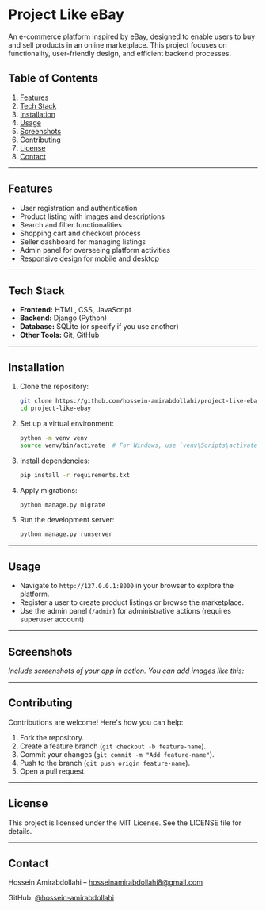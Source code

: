 # Project Like eBay

An e-commerce platform inspired by eBay, designed to enable users to buy and sell products in an online marketplace. This project focuses on functionality, user-friendly design, and efficient backend processes.

## Table of Contents

1. [Features](#features)  
2. [Tech Stack](#tech-stack)  
3. [Installation](#installation)  
4. [Usage](#usage)  
5. [Screenshots](#screenshots)  
6. [Contributing](#contributing)  
7. [License](#license)  
8. [Contact](#contact)  

---

## Features

- User registration and authentication  
- Product listing with images and descriptions  
- Search and filter functionalities  
- Shopping cart and checkout process  
- Seller dashboard for managing listings  
- Admin panel for overseeing platform activities  
- Responsive design for mobile and desktop  

---

## Tech Stack

- **Frontend:** HTML, CSS, JavaScript  
- **Backend:** Django (Python)  
- **Database:** SQLite (or specify if you use another)  
- **Other Tools:** Git, GitHub  

---

## Installation

1. Clone the repository:  
   ```bash
   git clone https://github.com/hossein-amirabdollahi/project-like-ebay.git
   cd project-like-ebay

2. Set up a virtual environment:  
   ```bash
   python -m venv venv
   source venv/bin/activate  # For Windows, use `venv\Scripts\activate`

3. Install dependencies:  
   ```bash
   pip install -r requirements.txt

4. Apply migrations:  
   ```bash
   python manage.py migrate

1. Run the development server:  
   ```bash
   python manage.py runserver

---

## Usage

- Navigate to `http://127.0.0.1:8000` in your browser to explore the platform.  
- Register a user to create product listings or browse the marketplace.  
- Use the admin panel (`/admin`) for administrative actions (requires superuser account).  

---

## Screenshots

_Include screenshots of your app in action. You can add images like this:_

---

## Contributing

Contributions are welcome! Here's how you can help:

1. Fork the repository.
2. Create a feature branch (`git checkout -b feature-name`).
3. Commit your changes (`git commit -m "Add feature-name"`).
4. Push to the branch (`git push origin feature-name`).
5. Open a pull request.

---

## License

This project is licensed under the MIT License. See the LICENSE file for details.

---

## Contact

Hossein Amirabdollahi – hosseinamirabdollahi8@gmail.com

GitHub: [@hossein-amirabdollahi](https://github.com/hossein-amirabdollahi)

